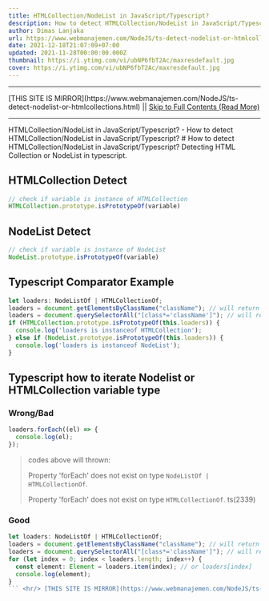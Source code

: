 ```yaml
---
title: HTMLCollection/NodeList in JavaScript/Typescript?
description: How to detect HTMLCollection/NodeList in JavaScript/Typescript?
author: Dimas Lanjaka
url: https://www.webmanajemen.com/NodeJS/ts-detect-nodelist-or-htmlcollections.html
date: 2021-12-18T21:07:09+07:00
updated: 2021-11-28T00:00:00.000Z
thumbnail: https://i.ytimg.com/vi/ubNP6fbT2Ac/maxresdefault.jpg
cover: https://i.ytimg.com/vi/ubNP6fbT2Ac/maxresdefault.jpg
---
```


<hr/> [THIS SITE IS MIRROR](https://www.webmanajemen.com/NodeJS/ts-detect-nodelist-or-htmlcollections.html) || <a href="https://www.webmanajemen.com/NodeJS/ts-detect-nodelist-or-htmlcollections.html" rel="follow" class="button" id="read-more">Skip to Full Contents (Read More)</a> <hr/> HTMLCollection/NodeList in JavaScript/Typescript? - How to detect HTMLCollection/NodeList in JavaScript/Typescript? # How to detect HTMLCollection/NodeList in JavaScript/Typescript?
Detecting HTML Collection or NodeList in typescript.

## HTMLCollection Detect
```javascript
// check if variable is instance of HTMLCollection
HTMLCollection.prototype.isPrototypeOf(variable)
```

## NodeList Detect
```javascript
// check if variable is instance of NodeList
NodeList.prototype.isPrototypeOf(variable)
```

## Typescript Comparator Example

```typescript
let loaders: NodeListOf | HTMLCollectionOf;
loaders = document.getElementsByClassName("className"); // will return typeof HTMLCollectionOf
loaders = document.querySelectorAll("[class*='className']"); // will return typeof NodeListOf
if (HTMLCollection.prototype.isPrototypeOf(this.loaders)) {
  console.log('loaders is instanceof HTMLCollection');
} else if (NodeList.prototype.isPrototypeOf(this.loaders)) {
  console.log('loaders is instanceof NodeList');
}
```

## Typescript how to iterate Nodelist or HTMLCollection variable type
### Wrong/Bad
```typescript
loaders.forEach((el) => {
  console.log(el);
});
```

> codes above will thrown:
>
> Property 'forEach' does not exist on type `NodeListOf | HTMLCollectionOf`.
>
> Property 'forEach' does not exist on type `HTMLCollectionOf`. ts(2339)

### Good
```typescript
let loaders: NodeListOf | HTMLCollectionOf;
loaders = document.getElementsByClassName("className"); // will return typeof HTMLCollectionOf
loaders = document.querySelectorAll("[class*='className']"); // will return typeof NodeListOf
for (let index = 0; index < loaders.length; index++) {
  const element: Element = loaders.item(index); // or loaders[index]
  console.log(element);
}
``` <hr/> [THIS SITE IS MIRROR](https://www.webmanajemen.com/NodeJS/ts-detect-nodelist-or-htmlcollections.html) || <a href="https://www.webmanajemen.com/NodeJS/ts-detect-nodelist-or-htmlcollections.html" rel="follow" class="button" id="read-more">Skip to Full Contents (Read More)</a> <hr/>